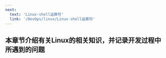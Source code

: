```yaml
---
next:
  text: 'Linux-shell运算符'
  link: '/DevOps/linux/Linux-shell运算符'
---
```


## 本章节介绍有关Linux的相关知识，并记录开发过程中所遇到的问题